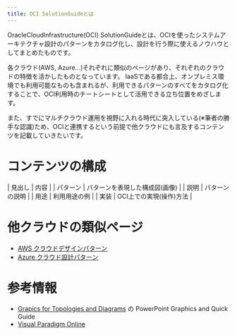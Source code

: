 ```yaml
---
title: OCI SolutionGuideとは
---
```


OracleCloudInfrastructure(OCI) SolutionGuideとは、OCIを使ったシステムアーキテクチャ設計のパターンをカタログ化し、設計を行う際に使えるノウハウとしてまとめたものです。

各クラウド(AWS, Azure...)それぞれに類似のページがあり、それぞれのクラウドの特徴を活かしたものとなっています。
IaaSである都合上、オンプレミス環境でも利用可能なものも含まれるが、利用できるパターンのすべてをカタログ化することで、OCI利用時のチートシートとして活用できる立ち位置をめざします。

また、すでにマルチクラウド運用を視野に入れる時代に突入している(※筆者の勝手な認識)ため、OCIと連携するという前提で他クラウドにも言及するコンテンツを記載していきたいです。

# コンテンツの構成

| 見出し | 内容 |
| パターン | パターンを表現した構成図(画像) |
| 説明 | パターンの説明 |
| 用途 | 利用用途の例 |
| 実装 | OCI上での実現(操作)方法 |

# 他クラウドの類似ページ

* [AWS クラウドデザインパターン](http://aws.clouddesignpattern.org/index.php/%E3%83%A1%E3%82%A4%E3%83%B3%E3%83%9A%E3%83%BC%E3%82%B8)
* [Azure クラウド設計パターン](https://docs.microsoft.com/ja-jp/azure/architecture/patterns/)

# 参考情報
* [Grapics for Topologies and Diagrams](https://docs.cloud.oracle.com/iaas/Content/General/Reference/graphicsfordiagrams.htm) の PowerPoint Graphics and Quick Guide
* [Visual Paradigm Online](https://online.visual-paradigm.com/ja/features/oracle-cloud-infrastructure-diagram-software/)
